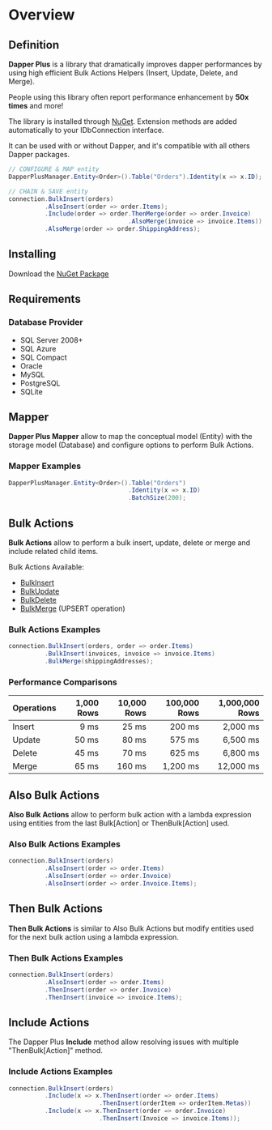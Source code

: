 # Overview

## Definition

**Dapper Plus** is a library that dramatically improves dapper performances by using high efficient Bulk Actions Helpers (Insert, Update, Delete, and Merge).

People using this library often report performance enhancement by **50x times** and more!

The library is installed through <a href="/download">NuGet</a>. Extension methods are added automatically to your IDbConnection interface.

It can be used with or without Dapper, and it's compatible with all others Dapper packages.



```csharp
// CONFIGURE & MAP entity
DapperPlusManager.Entity<Order>().Table("Orders").Identity(x => x.ID);

// CHAIN & SAVE entity
connection.BulkInsert(orders)
          .AlsoInsert(order => order.Items);
          .Include(order => order.ThenMerge(order => order.Invoice)
                                 .AlsoMerge(invoice => invoice.Items))
          .AlsoMerge(order => order.ShippingAddress);
```

## Installing
Download the <a href="/download">NuGet Package</a>

## Requirements

### Database Provider

- SQL Server 2008+
- SQL Azure
- SQL Compact
- Oracle
- MySQL
- PostgreSQL
- SQLite

## Mapper

**Dapper Plus Mapper** allow to map the conceptual model (Entity) with the storage model (Database) and configure options to perform Bulk Actions.

### Mapper Examples

```csharp
DapperPlusManager.Entity<Order>().Table("Orders")
                                 .Identity(x => x.ID)
                                 .BatchSize(200);
```

## Bulk Actions

**Bulk Actions** allow to perform a bulk insert, update, delete or merge and include related child items.

Bulk Actions Available:

- [BulkInsert](/bulk-insert)
- [BulkUpdate](/bulk-update)
- [BulkDelete](/bulk-delete)
- [BulkMerge](/bulk-merge) (UPSERT operation)

### Bulk Actions Examples
```csharp
connection.BulkInsert(orders, order => order.Items)
          .BulkInsert(invoices, invoice => invoice.Items)
          .BulkMerge(shippingAddresses);

```

### Performance Comparisons

| Operations      | 1,000 Rows     | 10,000 Rows    | 100,000 Rows   | 1,000,000 Rows | 
| :-------------- | -------------: | -------------: | -------------: | -------------: |
| Insert          | 9 ms           | 25 ms          | 200 ms         | 2,000 ms       |
| Update          | 50 ms          | 80 ms          | 575 ms         | 6,500 ms       |
| Delete          | 45 ms          | 70 ms          | 625 ms         | 6,800 ms       |
| Merge           | 65 ms          | 160 ms         | 1,200 ms       | 12,000 ms      |

## Also Bulk Actions

**Also Bulk Actions** allow to perform bulk action with a lambda expression using entities from the last Bulk[Action] or ThenBulk[Action] used.

### Also Bulk Actions Examples
```csharp
connection.BulkInsert(orders)
          .AlsoInsert(order => order.Items)
          .AlsoInsert(order => order.Invoice)
          .AlsoInsert(order => order.Invoice.Items);
```

## Then Bulk Actions

**Then Bulk Actions** is similar to Also Bulk Actions but modify entities used for the next bulk action using a lambda expression.

### Then Bulk Actions Examples
```csharp
connection.BulkInsert(orders)
          .AlsoInsert(order => order.Items)
          .ThenInsert(order => order.Invoice)
          .ThenInsert(invoice => invoice.Items);
```

## Include Actions

The Dapper Plus **Include** method allow resolving issues with multiple "ThenBulk[Action]" method.

### Include Actions Examples
```csharp
connection.BulkInsert(orders)
          .Include(x => x.ThenInsert(order => order.Items)
                         .ThenInsert(orderItem => orderItem.Metas))
          .Include(x => x.ThenInsert(order => order.Invoice)
                         .ThenInsert(Invoice => invoice.Items));
```
